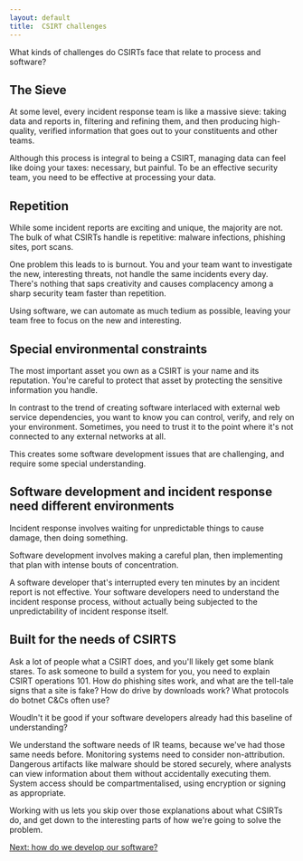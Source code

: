 ```yaml
---
layout: default
title:  CSIRT challenges
---
```

What kinds of challenges do CSIRTs face that relate to process and software?

## The Sieve

At some level, every incident response team is like a massive sieve: taking data and reports in, filtering and refining them, and then producing high-quality, verified information that goes out to your constituents and other teams.

Although this process is integral to being a CSIRT, managing data can feel like doing your taxes: necessary, but painful. To be an effective security team, you need to be effective at processing your data. 

## Repetition

While some incident reports are exciting and unique, the majority are not. The bulk of what CSIRTs handle is repetitive: malware infections, phishing sites, port scans.

One problem this leads to is burnout. You and your team want to investigate the new, interesting threats, not handle the same incidents every day. There's nothing that saps creativity and causes complacency among a sharp security team faster than repetition.

Using software, we can automate as much tedium as possible, leaving your team free to focus on the new and interesting.

## Special environmental constraints

The most important asset you own as a CSIRT is your name and its reputation. You're careful to protect that asset by protecting the sensitive information you handle.

In contrast to the trend of creating software interlaced with external web service dependencies, you want to know you can control, verify, and rely on your environment. Sometimes, you need to trust it to the point where it's not connected to any external networks at all.

This creates some software development issues that are challenging, and require some special understanding.

## Software development and incident response need different environments

Incident response involves waiting for unpredictable things to cause damage, then doing something.

Software development involves making a careful plan, then implementing that plan with intense bouts of concentration.

A software developer that's interrupted every ten minutes by an incident report is not effective. Your software developers need to understand the incident response process, without actually being subjected to the unpredictability of incident response itself. 

## Built for the needs of CSIRTS

Ask a lot of people what a CSIRT does, and you'll likely get some blank stares. To ask someone to build a system for you, you need to explain CSIRT operations 101. How do phishing sites work, and what are the tell-tale signs that a site is fake? How do drive by downloads work? What protocols do botnet C&Cs often use?

Woudln't it be good if your software developers already had this baseline of understanding?

We understand the software needs of IR teams, because we've had those same needs before.  Monitoring systems need to consider non-attribution. Dangerous artifacts like malware should be stored securely, where analysts can view information about them without accidentally executing them.  System access should be compartmentalised, using encryption or signing as appropriate.

Working with us lets you skip over those explanations about what CSIRTs do, and get down to the interesting parts of how we're going to solve the problem.

<p><a href="/development">Next: how do we develop our software?</a></p>
